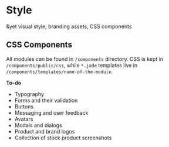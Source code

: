 # Style

&amp;yet visual style, branding assets, CSS components

## CSS Components

All modules can be found in `/components` directory. CSS is kept in `/components/public/css`, while `*.jade` templates live in `/components/templates/name-of-the-module`.

**To-do**

- Typography
- Forms and their validation
- Buttons
- Messaging and user feedback
- Avatars
- Modals and dialogs
- Product and brand logos
- Collection of stock product screenshots
